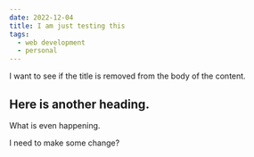 ```yaml
---
date: 2022-12-04
title: I am just testing this
tags:
  - web development
  - personal
---
```

<p>I want to see if the title is removed from the body of the content.</p>

<h2>Here is another heading.</h2>

<p>What is even happening.</p>

<p>I need to make some change?</p>
